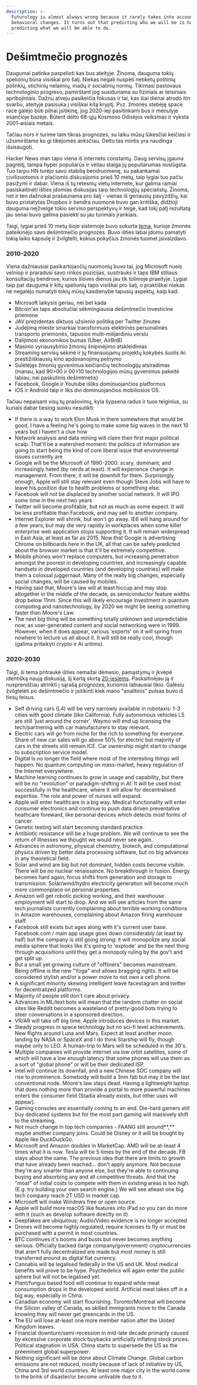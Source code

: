 ```yaml
---
description: >-
  Futurology is almost always wrong because it rarely takes into account
  behavioral changes. It turns out that predicting who we will be is harder than
  predicting what we will be able to do.
---
```


# Dešimtmečio prognozės

Daugumai patinka paspelioti kas bus ateityje. Žinoma, dauguma tokių spelionių būna visiškai pro šalį. Niekas negali nuspėti netikėtų politinių polinkių, stichinių nelaimių, madų ir socialinių normų. Tikimasi pastovaus technologinio progreso, pamirštant jog susiduriama su fiziniais ar teisiniais apribojimais. Dažnu atveju pasikeičia fokusas ir tai, kas šiai dienai atrodo itin svarbu, ateityje pasisuka į visiškai kitą kryptį. Pvz. žmonės stebėję space race galėjo būti pilnai įsitikinę, jog 2020-ieji pasitinkami bus ir mėnulyje esančioje bazėje. Būtent dėlto 68-ųjų Kosmoso Odisėjos veiksmas ir vyksta 2001-aisiais metais.

Tačiau nors ir turime tam tikras prognozes, su laiku mūsų lūkesčiai keičiasi ir užsimirštame ko gi tikėjomės anksčiau. Dėlto tas mintis yra naudinga išsisaugoti.

Hacker News man tapo viena iš interneto constantų. Daug servisų įgauna pagreitį, tampa hyper populiarūs ir vėliau staiga jų populiarumas nuslūgsta. Tuo tarpu HN turėjo savo stabilią bendruomenę, su pakankamai civilizuotomis ir plačiomis diskusijomis prieš 10 metų, taip lygiai tuo pačiu pasižymi ir dabar. Viena iš tų retesnių vietų internete, kur galima ramiai pasiskaitinėti išties įdomias diskusijas tarp technologijų specialistų. Žinoma, net ir ten dažnokai prašaunama pro šalį - vienas iš geriausių pavyzdžių, kai buvo pristatytas Dropbox ir bendra nuomonė buvo gan kritiška, didžioji dauguma neįžvelgė tokio serviso perspektyvų ir teigė, kad tokį patį rezultatą jau senai buvo galima pasiekti su jau turimais įrankiais.

Taigi, lygiai prieš 10 metų šioje sistemoje buvo sukurta [tema](https://news.ycombinator.com/item?id=1025681), kurioje žmonės pateikinėjo savo dešimtmečio prognozes. Buvo išties labai įdomu pamatyti tokią laiko kapsulę ir žvilgtelti, kokius pokyčius žmonės tuomet įsivaizdavo.

### 2010-2020

Viena dažniausiai pasikartojančių nuomonių buvo tai, jog Microsoft nueis velniop ir praradusi savo rinkos pozicijas, susitrauks ir taps IBM stiliaus konsultacijų bendrove, kurios šlovės dienos jau tik tolimoje praeityje. Lygiai taip pat dauguma ir kitų spėlionių tapo visiškai pro šalį, o praktiškai niekas nė negalėjo numatyti tokių mūsų kasdienybe tapusių aspektų, kaip kad:

* Microsoft laikysis geriau, nei bet kada
* Bitcoin'as taps absoliučiai sėkmingiausia dešimtmečio investicine priemone
* JAV prezidentas diktuos užsienio politiką per Twitter žinutes
* Judėjimą mieste smarkiai transformuos elektrinės personalinės transporto priemonės, tapusios multi-milijardiniu verslu
* Dalijimosi ekonomikos bumas \(Uber, AirBnB\)
* Masinio vyriausybinio žmonių šnipinėjimo atskleidimas
* Streaming servisų sėkmė ir jų finansuojamų projektų kokybės šuolis iki prestižiškiausių kino apdovanojimų pelnymo
* Sulėtėjęs žmonių gyvenimus keičiančių technologijų atsiradimas \(manau, kad 90&gt;00 ir 00&gt;10 technologijos mūsų gyvenimus pakeitė labiau, nei paskutinis dešimtmetis\)
* Facebook, Google ir Youtube išliks dominuojančios platformos
* iOS ir Android taip ir liks dvi dominuojančios mobiliosios OS.

Tačiau nepaisant visų tų prašovimų, kyla šypsena radus ir tuos teiginius, su kuriais dabar tiesiog sunku nesutikti:

* If there is a way to work Elon Musk in there somewhere that would be good, I have a feeling he's going to make some big waves in the next 10 years but I haven't a clue how
* Network analysis and data mining will claim their first major political scalp. That'll be a watershed moment: the politics of information are going to start being the kind of core liberal issue that environmental issues currently are
* Google will be the Microsoft of 1990-2000: scary, dominant, and increasingly hated \(by nerds at least\). It will experience change in management. From there, it will be downhill for them. Surprisingly enough, Apple will still stay relevant even though Steve Jobs will have to leave his position due to health problems or something else.
* Facebook will not be displaced by another social network. It will IPO some time in the next two years
* Twitter will become profitable, but not as much as some expect. It will be less profitable than Facebook, and may sell to another company.
* Internet Explorer will shrink, but won't go away. IE6 will hang around for a few years, but may die very rapidly in workplaces when some killer enterprise web application stops supporting it. It will remain widespread in East Asia, at least as far as 2015. Now that Google is advertising Chrome on billboards here in the UK, all that can be safely predicted about the browser market is that it'll be extremely competitive.
* Mobile phones won't replace computers, but increasing penetration amongst the poorest in developing countries, and increasingly capable handsets in developed countries \(and developing countries\) will make them a colossal juggernaut. Many of the really big changes, especially social changes, will be caused by mobiles.
* Having said that, Moore's law will at least hiccup and may stop altogether in the middle of the decade, as semiconductor feature widths drop below 11nm. Since this will likely encourage investment in quantum computing and nanotechnology, by 2020 we might be seeing something faster than Moore's Law.
* The next big thing will be something totally unknown and unpredictable now, as user-generated content and social networking were in 1999. However, when it does appear, various 'experts' on it will spring from nowhere to lecture us all about it. It will still be really cool, though \(galima pritaikyti crypto ir AI sritims\).

### 2020-2030

Taigi, ši tema pritraukė išties nemažai dėmesio, pamąstymų ir įkvėpė identišką naują diskusiją, šį kartą skirtą [20-iesiems](https://news.ycombinator.com/item?id=21941278). Paskaitinėjau ją ir nusprendžiau atrinkti į sąrašą prognozes, kuriomis labiausiai tikiu. Galėsiu žvilgtelėti po dešimtmečio ir įsitikinti kiek mano "analitinis" pulsas buvo iš tiesų teisus.

* Self driving cars \(L4\) will be very narrowly available in robotaxis: 1-3 cities with good climate \(like California\). Fully autonomous vehicles L5 are still 'just around the corner'. Waymo will end up licensing the tech/partnering with car manufacturers to stay relevant.
* Electric cars will go from niche for the rich to something for everyone. Share of new car sales will go above 50% for electric but majority of cars in the streets still remain ICE. Car ownership might start to change to subscription service model.
* Digital is no longer the field where most of the interesting things will happen. No quantum computing on mass-market, heavy regulation of the Internet everywhere.
* Machine learning continues to grow in usage and capability, but there will be no "revolution" or paradigm-shifting in AI. It will be used most successfully in the healthcare, where it will allow for decentralised expertise. The role and power of nurses will expand.
* Apple will enter healthcare in a big way. Medical functionality will enter consumer electronics and continue to push data driven preventative heathcare foreward, like personal devices which detects most forms of cancer.
* Genetic testing will start becoming standard practice.
* Antibiotic resistance will be a huge problem. We will continue to see the return of illnesses we thought we would never see again.
* Advances in astronomy, physical chemistry, biotech, and computational physics driven by better data processing software, but no big advances in any theoretical field.
* Solar and wind are big but not dominant, hidden costs become visible. There will be no nuclear renaissance. No breakthrough in fusion. Energy becomes hard again, focus shifts from generation and storage to transmission. Solar/wind/hydro electricity generation will become much more commonplace on personal properties.
* Amazon will get robotic picking working, and their warehouse employment will start to drop. And we will see articles from the same tech journalists currently complaining about terrible working conditions in Amazon warehouses, complaining about Amazon firing warehouse staff.
* Facebook still exists but ages along with it's current user base. Facebook.com / main app usage goes down considerably \(at least by half\) but the company is still going strong: it will monopolize any social media sphere that looks like it's going to 'explode' and be the next thing through acquisitions until they get a monopoly ruling by the gov't and get split up. 
* But a small yet growing culture of "offliners" becomes mainstream. Being offline is the new "Yoga" and allows bragging rights. It will be considered stylish and/or a power move to not own a cell phone.
* A significant minority skewing intelligent leave facestagram and twitter for decentralized platforms.
* Majority of people still don't care about privacy.
* Advances in ML/text bots will mean that the random chatter on social sites like Reddit becomes a wasteland of pretty-good bots trying to steer conversations in a sponsored direction.
* VR/AR will take off big time. Apple introduces devices in this market.
* Steady progress in space technology but no sci-fi level achievements. New flights around Luna and Mars. Expect at least another moon landing by NASA or SpaceX and I do think Starship will fly, though maybe only to LEO. A human-trip to Mars will be scheduled in the 30's.
* Multiple companies will provide internet via low orbit satellites, some of which will have a low enough latency that some phones will use them as a sort of "global phone" or will be their dedicated ISP.
* Intel will continue its downfall, and a new Chinese SOC company will rise to prominence. Somebody will build a 3nm fab but may it be the last conventional node. Moore's law stays dead. Having a lightweight laptop that does nothing more than provide a portal to more powerful machines enters the consumer field \(Stadia already exists, but other uses will appear\).
* Gaming consoles are essentially coming to an end. Die-hard gamers still buy dedicated systems but for the most part gaming will massively shift to the streaming.
* Not much change in top tech companies - FAANG still around**,** maybe another company joins. Could be Disney or it will be bought by Apple like DuckDuckGo. 
* Microsoft and Amazon doubles in MarketCap. AMD will be at-least 4 times what it is now. Tesla will be 5 times by the end of the decade. FB stays about the same. The previous idea that there are limits to growth that have already been reached... don't apply anymore. Not because they're any smarter than anyone else, but they're able to continuing buying and absorbing any and all competitive threats. And that the "moat" of initial costs to compete with them in existing areas is too high. \(E.g. try building your own search engine.\) We will see atleast one big tech company reach 2T USD in market cap.
* Microsoft will make Windows free or open source.
* Apple will build more macOS like features into iPad so you can do more with it \(such as develop software directly on it\).
* Deepfakes are ubiquitous; Audio/Video evidence is no longer accepted
* Drones will become highly regulated, require licenses to fly or must be purchased with a permit in most countries.
* BTC continues it's booms and busts but never becomes anything serious. Officially backed \(large company/government\) cryptocurrencies that aren't fully decentralized are made but most money is still transferred around as digital fiat currency.
* Cannabis will be legalised federally in the US and UK. Most medical benefits will prove to be hype. Psychedelics will again enter the public sphere but will not be legalised yet.
* Plant/fungus based food will continue to expand while meat consumption drops in the developed world. Artificial meat takes off in a big way, especially in China.
* Canadian economy will start flourishing. Toronto/Montreal will become the Silicon valley of Canada, as skilled immigrants move to the Canada knowing they will never get greencards in the US.
* The EU will lose at-least one more member nation after the United Kingdom leaves.
* Financial downturn/semi-recession in mid-late decade primarily caused by excessive corporate stock buybacks artificially inflating stock prices. Political stagnation in USA. China starts to supersede the US as the preeminent global superpower.
* Nothing significant will be done about Climate Change. Global carbon emissions are not reduced, mostly because of lack of initiative by US, China and 3rd world countries. At least one major city in the world come to the brink of disaster/or become unlivable due to it.

